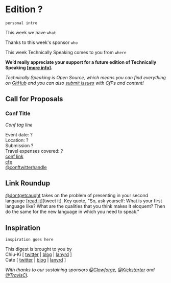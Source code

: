 # Edition ?

`personal intro`

This week we have `what`

Thanks to this week's sponsor `who`

This week Technically Speaking comes to you from `where`

**We’d really appreciate your support for a future edition of Technically Speaking [[more info](http://www.techspeak.email/sponsorship/)].**  

*Technically Speaking is Open Source, which means you can find everything on [GitHub](https://github.com/catehstn/technically-speaking/) and you can also [submit issues](https://github.com/catehstn/technically-speaking/issues/new) with CfPs and content!*  

## Call for Proposals

### Conf Title  
*Conf tag line*

Event date: ?  
Location: ?  
Submission ?  
Travel expenses covered: ?  
[conf link](?)  
[cfp](?)  
[@conftwitterhandle](?)



## Link Roundup

[@dontgetcaught](http://twitter.com/dontgetcaught) takes on the problem of presenting in your second langauge [[read it](http://eloquentwoman.blogspot.com.co/2016/09/help-im-not-as-eloquent-in-my-second.html)][tweet it]. Key quote, "So, ask yourself: What is your first language like? What are the qualities that you think makes it eloquent? Then do the same for the new language in which you need to speak."

## Inspiration

`inspiration goes here`  


This digest is brought to you by  
Chiu-Ki [ [twitter](https://twitter.com/chiuki) | [blog](http://blog.sqisland.com/) | [lanyrd](http://lanyrd.com/profile/chiuki/) ]  
Cate [ [twitter](https://twitter.com/catehstn) | [blog](http://www.catehuston.com/blog/) | [lanyrd](http://lanyrd.com/profile/catehstn/) ]

*With thanks to our sustaining sponsors [@Glowforge](http://twitter.com/glowforge), [@Kickstarter](http://twitter.com/kickstarter) and [@TravisCI](http://twitter.com/travisci).*
